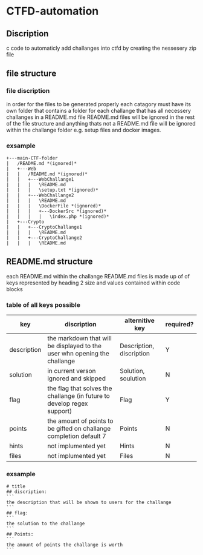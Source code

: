 # CTFD-automation
## Discription
c code to automaticly add challanges into ctfd by creating the nessesery zip file

## file structure
### file discription
in order for the files to be generated properly each catagory must have its own folder that contains a folder for each challange that has all necessery challanges in a README.md file README.md files will be ignored in the rest of the file structure and anything thats not a README.md file will be ignored within the challange folder e.g. setup files and docker images.

### exsample
```
+---main-CTF-folder
|   /README.md *(ignored)*
|   +---Web
|   |   /README.md *(ignored)*
|   |   +---WebChallange1
|   |   |   \README.md
|   |   |   \setup.txt *(ignored)*
|   |   +---WebChallange2
|   |   |   \README.md
|   |   |   \DockerFile *(ignored)*
|   |   |   +---DockerSrc *(ignored)*
|   |   |   |   \index.php *(ignored)*
|   +---Crypto
|   |   +---CryptoChallange1
|   |   |   \README.md
|   |   +---CryptoChallange2
|   |   |   \README.md
```
## README.md structure
each README.md within the challange README.md files is made up of of keys represented by heading 2 size and values contained within code blocks
### table of all keys possible
| key         | discription                                                               | alternitive key          | required? |
|-------------|---------------------------------------------------------------------------|--------------------------|-----------|
| description | the markdown that will be displayed to the user whn opening the challange | Description, discription | Y         |
| solution    | in current verson ignored and skipped                                     | Solution, soulution      | N         |
| flag        | the flag that solves the challange (in future to develop regex support)   | Flag                     | Y         |
| points      | the amount of points to be gifted on challange completion default 7       | Points                   | N         |
| hints       | not implumented yet                                                       | Hints                    | N         |
| files       | not implumented yet                                                       | Files                    | N         |


### exsample
``````
# title
## discription:
```
the description that will be shown to users for the challange
```
## flag:
```
the solution to the challange
```
## Points:
```
the amount of points the challange is worth
```
``````
